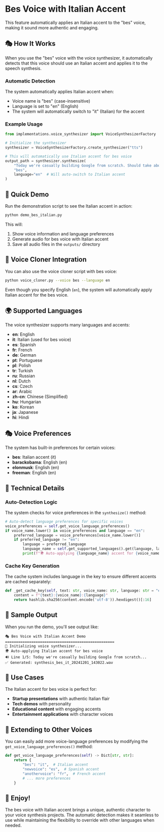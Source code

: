 # Bes Voice with Italian Accent

This feature automatically applies an Italian accent to the "bes" voice, making it sound more authentic and engaging.

## 🎭 How It Works

When you use the "bes" voice with the voice synthesizer, it automatically detects that this voice should use an Italian accent and applies it to the speech synthesis.

### Automatic Detection

The system automatically applies Italian accent when:
- Voice name is "bes" (case-insensitive)
- Language is set to "en" (English)
- The system will automatically switch to "it" (Italian) for the accent

### Example Usage

```python
from implementations.voice_synthesizer import VoiceSynthesizerFactory

# Initialize the synthesizer
synthesizer = VoiceSynthesizerFactory.create_synthesizer("tts")

# This will automatically use Italian accent for bes voice
output_path = synthesizer.synthesize(
    "Today we're casually building Google from scratch. Should take about an hour.",
    "bes", 
    language="en"  # Will auto-switch to Italian accent
)
```

## 🚀 Quick Demo

Run the demonstration script to see the Italian accent in action:

```bash
python demo_bes_italian.py
```

This will:
1. Show voice information and language preferences
2. Generate audio for bes voice with Italian accent
3. Save all audio files in the `outputs/` directory

## 🎤 Voice Cloner Integration

You can also use the voice cloner script with bes voice:

```bash
python voice_cloner.py --voice bes --language en
```

Even though you specify English (`en`), the system will automatically apply Italian accent for the bes voice.

## 🌍 Supported Languages

The voice synthesizer supports many languages and accents:

- **en**: English
- **it**: Italian (used for bes voice)
- **es**: Spanish
- **fr**: French
- **de**: German
- **pt**: Portuguese
- **pl**: Polish
- **tr**: Turkish
- **ru**: Russian
- **nl**: Dutch
- **cs**: Czech
- **ar**: Arabic
- **zh-cn**: Chinese (Simplified)
- **hu**: Hungarian
- **ko**: Korean
- **ja**: Japanese
- **hi**: Hindi

## 🎭 Voice Preferences

The system has built-in preferences for certain voices:

- **bes**: Italian accent (it)
- **barackobama**: English (en)
- **elonmusk**: English (en)
- **freeman**: English (en)

## 🔧 Technical Details

### Auto-Detection Logic

The system checks for voice preferences in the `synthesize()` method:

```python
# Auto-detect language preferences for specific voices
voice_preferences = self.get_voice_language_preferences()
if voice_name.lower() in voice_preferences and language == "en":
    preferred_language = voice_preferences[voice_name.lower()]
    if preferred_language != "en":
        language = preferred_language
        language_name = self.get_supported_languages().get(language, language)
        print(f"🌍 Auto-applying {language_name} accent for {voice_name} voice")
```

### Cache Key Generation

The cache system includes language in the key to ensure different accents are cached separately:

```python
def _get_cache_key(self, text: str, voice_name: str, language: str = "en") -> str:
    content = f"{text}:{voice_name}:{language}"
    return hashlib.sha256(content.encode('utf-8')).hexdigest()[:16]
```

## 🎵 Sample Output

When you run the demo, you'll see output like:

```
🎭 Bes Voice with Italian Accent Demo
==================================================
🚀 Initializing voice synthesizer...
🌍 Auto-applying Italian accent for bes voice
🔊 Line 1/5: Today we're casually building Google from scratch...
✅ Generated: synthesis_bes_it_20241201_143022.wav
```

## 🎯 Use Cases

The Italian accent for bes voice is perfect for:

- **Startup presentations** with authentic Italian flair
- **Tech demos** with personality
- **Educational content** with engaging accents
- **Entertainment applications** with character voices

## 🔄 Extending to Other Voices

You can easily add more voice-language preferences by modifying the `get_voice_language_preferences()` method:

```python
def get_voice_language_preferences(self) -> Dict[str, str]:
    return {
        "bes": "it",  # Italian accent
        "newvoice": "es",  # Spanish accent
        "anothervoice": "fr",  # French accent
        # ... more preferences
    }
```

## 🎉 Enjoy!

The bes voice with Italian accent brings a unique, authentic character to your voice synthesis projects. The automatic detection makes it seamless to use while maintaining the flexibility to override with other languages when needed. 